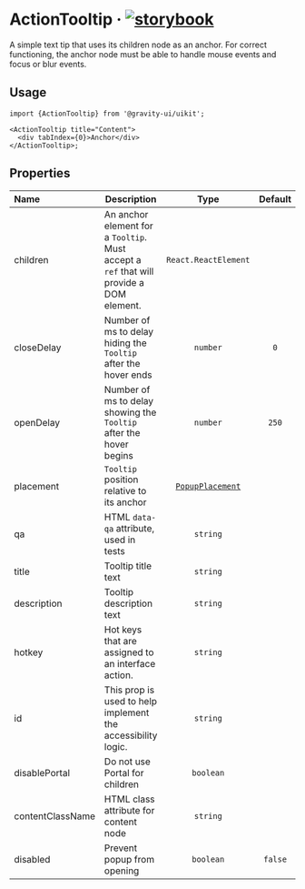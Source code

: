 <!--GITHUB_BLOCK-->

# ActionTooltip &middot; [![storybook](https://img.shields.io/badge/Storybook-ActionTooltip-3bc935)](https://preview.gravity-ui.com/uikit/?path=/story/components-overlays-actiontooltip--default)

<!--/GITHUB_BLOCK-->

A simple text tip that uses its children node as an anchor. For correct functioning, the anchor node
must be able to handle mouse events and focus or blur events.

## Usage

```tsx
import {ActionTooltip} from '@gravity-ui/uikit';

<ActionTooltip title="Content">
  <div tabIndex={0}>Anchor</div>
</ActionTooltip>;
```

## Properties

| Name             | Description                                                                             |                       Type                       | Default |
| :--------------- | --------------------------------------------------------------------------------------- | :----------------------------------------------: | :-----: |
| children         | An anchor element for a `Tooltip`. Must accept a `ref` that will provide a DOM element. |               `React.ReactElement`               |         |
| closeDelay       | Number of ms to delay hiding the `Tooltip` after the hover ends                         |                     `number`                     |   `0`   |
| openDelay        | Number of ms to delay showing the `Tooltip` after the hover begins                      |                     `number`                     |  `250`  |
| placement        | `Tooltip` position relative to its anchor                                               | [`PopupPlacement`](../Popup/README.md#placement) |         |
| qa               | HTML `data-qa` attribute, used in tests                                                 |                     `string`                     |         |
| title            | Tooltip title text                                                                      |                     `string`                     |         |
| description      | Tooltip description text                                                                |                     `string`                     |         |
| hotkey           | Hot keys that are assigned to an interface action.                                      |                     `string`                     |         |
| id               | This prop is used to help implement the accessibility logic.                            |                     `string`                     |         |
| disablePortal    | Do not use Portal for children                                                          |                    `boolean`                     |         |
| contentClassName | HTML class attribute for content node                                                   |                     `string`                     |         |
| disabled         | Prevent popup from opening                                                              |                    `boolean`                     | `false` |
